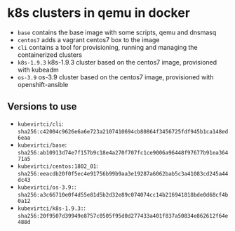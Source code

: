 # k8s clusters in qemu in docker

* `base` contains the base image with some scripts, qemu and dnsmasq
* `centos7` adds a vagrant centos7 box to the image
* `cli` contains a tool for provisioning, running and managing the containerized clusters
* `k8s-1.9.3` k8s-1.9.3 cluster based on the centos7 image, provisioned with kubeadm
* `os-3.9` os-3.9 cluster based on the centos7 image, provisioned with openshift-ansible

## Versions to use

* `kubevirtci/cli`: `sha256:c42004c9626e6a6e723a2107410694cb80864f3456725fdf945b1ca148ed6eaa`
* `kubevirtci/base`: `sha256:ab10913d74e7f157b9c18e4a270f707fc1ce9006a96448f97677b91ea36471a5`
* `kubevirtci/centos:1802_01`: `sha256:eeacdb20f0f5ec4e91756b99b9aa3e19287a6062bab5c3a41083cd245a44dc43`
* `kubevirtci/os-3.9:`: `sha256:a3c66710e0f4d55e81d5b2d32e89c074074cc14b216941818bde0d68cf4b0a12`
* `kubevirtci/k8s-1.9.3:`: `sha256:20f9507d39949e8757c0505f95d0d277433a401f837a50834e862612f64e488d`
